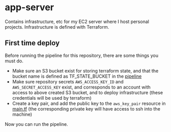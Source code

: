 # app-server

Contains infrastructure, etc for my EC2 server where I host personal projects.
Infrastructure is defined with Terraform.

## First time deploy

Before running the pipeline for this repository, there are some things you must do.

 - Make sure an S3 bucket exist for storing terraform state, and that the bucket name is defined as TF_STATE_BUCKET in the [pipeline](.github/workflows.main.yml)
 - Make sure repository secrets `AWS_ACCESS_KEY_ID` and `AWS_SECRET_ACCESS_KEY` exist, and corresponds to an account with access to above created S3 bucket, and to deploy infrastructure (these credentials will be used by terraform)
 - Create a key pair, and add the public key to the `aws_key_pair` resource in [main.tf](iac/main.tf) (the corresponding private key will have access to ssh into the machine)

Now you can run the pipeline.
